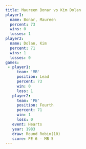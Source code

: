 ```yaml
---
title: Maureen Bonar vs Kim Dolan
player1:              
  name: Bonar, Maureen
  percent: 73         
  wins: 0             
  losses: 1           
player2:              
  name: Dolan, Kim    
  percent: 71         
  wins: 1             
  losses: 0           
games:
 - player1:        
     team: 'MB'    
     position: Lead
     percent: 73   
     win: 0        
     loss: 1       
   player2:          
     team: 'PE'      
     position: Fourth
     percent: 71     
     win: 1          
     loss: 0         
   event: Hearts        
   year: 1983           
   draw: Round Robin(10)
   score: PE 6 - MB 5   
---
```


